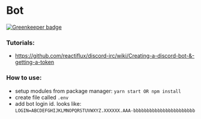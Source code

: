 # Bot

[![Greenkeeper badge](https://badges.greenkeeper.io/CraigglesO/recursive-discord-bot.svg)](https://greenkeeper.io/)

### Tutorials:
* https://github.com/reactiflux/discord-irc/wiki/Creating-a-discord-bot-&-getting-a-token

### How to use:
* setup modules from package manager: `yarn start OR npm install`
* create file called `.env`
* add bot login id. looks like: `LOGIN=ABCDEFGHIJKLMNOPQRSTUVWXYZ.XXXXXX.AAA-bbbbbbbbbbbbbbbbbbbbbbb`
